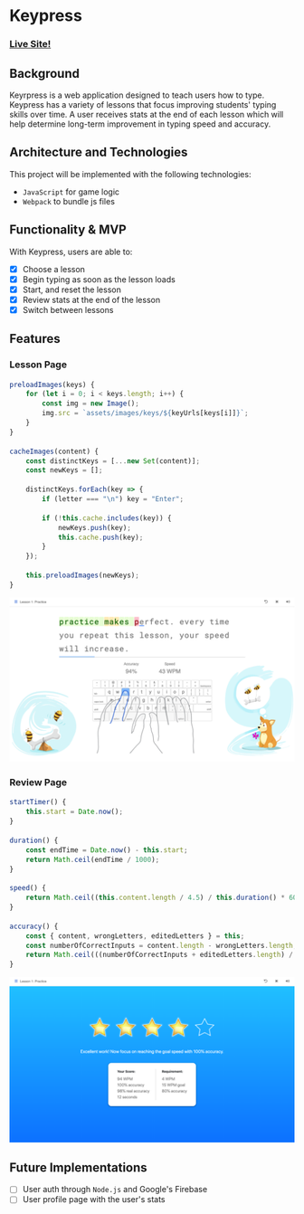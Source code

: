 # Keypress 

### [Live Site!](https://carlosarias1992.github.io/keypress/)

## Background

Keyrpress is a web application designed to teach users how to type. Keypress has a variety of lessons
that focus improving students' typing skills over time. A user receives stats at the end of each lesson which will help
determine long-term improvement in typing speed and accuracy. 

## Architecture and Technologies

This project will be implemented with the following technologies:

* `JavaScript` for game logic
* `Webpack` to bundle js files

## Functionality & MVP

With Keypress, users are able to: 

- [x] Choose a lesson
- [x] Begin typing as soon as the lesson loads
- [x] Start, and reset the lesson
- [x] Review stats at the end of the lesson
- [x] Switch between lessons

## Features

### Lesson Page



``` JavaScript
preloadImages(keys) {
    for (let i = 0; i < keys.length; i++) {
        const img = new Image();
        img.src = `assets/images/keys/${keyUrls[keys[i]]}`;
    }
}

cacheImages(content) {
    const distinctKeys = [...new Set(content)];
    const newKeys = [];

    distinctKeys.forEach(key => {
        if (letter === "\n") key = "Enter";
        
        if (!this.cache.includes(key)) {
            newKeys.push(key);
            this.cache.push(key);
        }
    });

    this.preloadImages(newKeys);
}
```

![Lesson Page](https://github.com/carlosarias1992/code-racer/raw/master/assets/images/lesson_page.png "Lesson Page")



### Review Page

``` JavaScript 
startTimer() {
    this.start = Date.now();
}

duration() {
    const endTime = Date.now() - this.start;
    return Math.ceil(endTime / 1000);
}

speed() {
    return Math.ceil((this.content.length / 4.5) / this.duration() * 60);
}
    
accuracy() {
    const { content, wrongLetters, editedLetters } = this;
    const numberOfCorrectInputs = content.length - wrongLetters.length;
    return Math.ceil(((numberOfCorrectInputs + editedLetters.length) / content.length) * 100);
}
```

![Review Page](https://github.com/carlosarias1992/code-racer/raw/master/assets/images/review.png "Review Page")

## Future Implementations

- [ ] User auth through `Node.js` and Google's Firebase
- [ ] User profile page with the user's stats
